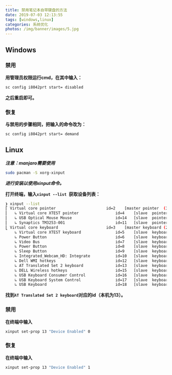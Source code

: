 ```yaml
---
title: 禁用笔记本自带键盘的方法
date: 2019-07-03 12:13:55
tags: [windows,linux]
categories: 系统优化
photos: /img/banner/images/5.jpg
---
```


## Windows

### 禁用

**用管理员权限运行cmd，在其中输入：**   

```cmd
sc config i8042prt start= disabled
```

**之后重启即可。**

<!--more-->

### 恢复

**与禁用的步骤相同，把输入的命令改为：**

```cmd
sc config i8042prt start= demand
```

## Linux

***注意：manjaro需要使用***

```sh
sudo pacman -S xorg-xinput
```
***进行安装以使用xinput命令。***

**打开终端，输入`xinput --list `获取设备列表：**

```sh
❯ xinput --list 
⎡ Virtual core pointer                    	id=2	[master pointer  (3)]
⎜   ↳ Virtual core XTEST pointer              	id=4	[slave  pointer  (2)]
⎜   ↳ USB Optical Mouse Mouse                 	id=14	[slave  pointer  (2)]
⎜   ↳ Synaptics TM3253-001                    	id=11	[slave  pointer  (2)]
⎣ Virtual core keyboard                   	id=3	[master keyboard (2)]
    ↳ Virtual core XTEST keyboard             	id=5	[slave  keyboard (3)]
    ↳ Power Button                            	id=6	[slave  keyboard (3)]
    ↳ Video Bus                               	id=7	[slave  keyboard (3)]
    ↳ Power Button                            	id=8	[slave  keyboard (3)]
    ↳ Sleep Button                            	id=9	[slave  keyboard (3)]
    ↳ Integrated_Webcam_HD: Integrate         	id=10	[slave  keyboard (3)]
    ↳ Dell WMI hotkeys                        	id=12	[slave  keyboard (3)]
    ↳ AT Translated Set 2 keyboard            	id=13	[slave  keyboard (3)]
    ↳ DELL Wireless hotkeys                   	id=15	[slave  keyboard (3)]
    ↳ USB Keyboard Consumer Control           	id=16	[slave  keyboard (3)]
    ↳ USB Keyboard System Control             	id=17	[slave  keyboard (3)]
    ↳ USB Keyboard                            	id=18	[slave  keyboard (3)]
```

**找到`AT Translated Set 2 keyboard`对应的id（本机为13）。**

### 禁用

**在终端中输入**

```bash
xinput set-prop 13 "Device Enabled" 0 
```

### 恢复

**在终端中输入**

```bash
xinput set-prop 13 "Device Enabled" 1
```